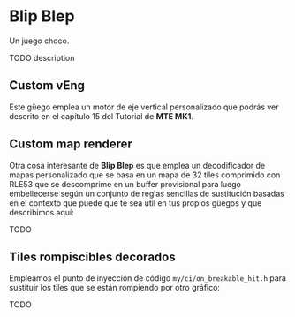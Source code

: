 # Blip Blep

Un juego choco.

TODO description

## Custom vEng

Este güego emplea un motor de eje vertical personalizado que podrás ver descrito en el capítulo 15 del Tutorial de **MTE MK1**.

## Custom map renderer

Otra cosa interesante de **Blip Blep** es que emplea un decodificador de mapas personalizado que se basa en un mapa de 32 tiles comprimido con RLE53 que se descomprime en un buffer provisional para luego embellecerse según un conjunto de reglas sencillas de sustitución basadas en el contexto que puede que te sea útil en tus propios güegos y que describimos aquí:

TODO

## Tiles rompiscibles decorados

Empleamos el punto de inyección de código `my/ci/on_breakable_hit.h` para sustituir los tiles que se están rompiendo por otro gráfico:

TODO

